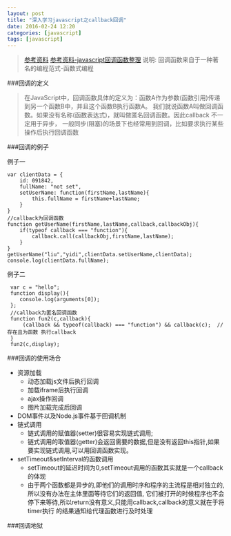 ```yaml
---
layout: post
title: "深入学习javascript之callback回调"
date: 2016-02-24 12:20
categories: [javascript]
tags: [javascript]
---
```


> [参考资料](http://blog.csdn.net/luoweifu/article/details/41466537)
> [参考资料-javascript回调函数整理](https://segmentfault.com/a/1190000000657129)
> 说明: 回调函数来自于一种著名的编程范式-函数式编程

###回调的定义

> 在JavaScript中，回调函数具体的定义为：函数A作为参数(函数引用)传递到另一个函数B中，并且这个函数B执行函数A。
> 我们就说函数A叫做回调函数。如果没有名称(函数表达式)，就叫做匿名回调函数。因此callback 不一定用于异步，
> 一般同步(阻塞)的场景下也经常用到回调，比如要求执行某些操作后执行回调函数

###回调的例子

例子一
```
var clientData = {
    id: 091842,
    fullName: "not set",
    setUserName: function(firstName,lastName){
        this.fullName = firstName+lastName;
    }
}
//callback为回调函数
function getUserName(firstName,lastName,callback,callbackObj){
    if(typeof callback === "function"){
        callback.call(callbackObj,firstName,lastName);
    }
}
getUserName("liu","yidi",clientData.setUserName,clientData);
console.log(clientData.fullName);
```
 
例子二
```
 var c = "hello";
 function display(){
    console.log(arguments[0]);
 };
 //callback为匿名回调函数
 function fun2(c,callback){
     (callback && typeof(callback) === "function") && callback(c);  //存在且为函数 执行callback
 }
 fun2(c,display);
```

###回调的使用场合
- 资源加载
    - 动态加载js文件后执行回调
    - 加载iframe后执行回调
    - ajax操作回调
    - 图片加载完成后回调
- DOM事件以及Node.js事件基于回调机制
- 链式调用
    - 链式调用的赋值器(setter)很容易实现链式调用;
    - 链式调用的取值器(getter)会返回需要的数据,但是没有返回this指针,如果要实现链式调用,可以用回调函数实现。
- setTimeout&setInterval的函数调用
    - setTimeout的延迟时间为0,setTimeout调用的函数其实就是一个callback的体现
    - 由于两个函数都是异步的,即他们的调用时序和程序的主流程是相对独立的,所以没有办法在主体里面等待它们的返回值,
      它们被打开的时候程序也不会停下来等待,所以return没有意义,只能用callback,callback的意义就在于将timer执行
      的结果通知给代理函数进行及时处理
      
###回调地狱